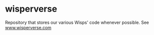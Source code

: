 # wisperverse
Repository that stores our various Wisps' code whenever possible. See www.wisperverse.com
